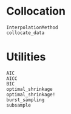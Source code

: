 # Collocation

```@docs
InterpolationMethod
collocate_data
```

# Utilities

```@docs
AIC
AICC
BIC
optimal_shrinkage
optimal_shrinkage!
burst_sampling
subsample
```
